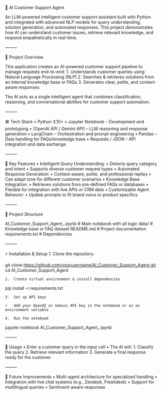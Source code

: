 🤖 AI Customer Support Agent

An LLM-powered intelligent customer support assistant built with Python and integrated with advanced NLP models for query understanding, solution generation, and automated responses.
This project demonstrates how AI can understand customer issues, retrieve relevant knowledge, and respond empathetically in real-time.

⸻

🚀 Project Overview

This application creates an AI-powered customer support pipeline to manage requests end-to-end:
	1.	Understands customer queries using Natural Language Processing (NLP)
	2.	Searches & retrieves solutions from an internal knowledge base or FAQs
	3.	Generates clear, polite, and context-aware responses

The AI acts as a single intelligent agent that combines classification, reasoning, and conversational abilities for customer support automation.

⸻

🛠️ Tech Stack
	•	Python 3.10+
	•	Jupyter Notebook – Development and prototyping
	•	[OpenAI API / Gemini API] – LLM reasoning and response generation
	•	LangChain – Orchestration and prompt engineering
	•	Pandas – Data handling for FAQs/knowledge base
	•	Requests / JSON – API integration and data exchange

⸻

🎯 Key Features
	•	Intelligent Query Understanding:
	•	Detects query category and intent
	•	Supports diverse customer request types
	•	Automated Response Generation:
	•	Context-aware, polite, and professional replies
	•	Can adapt tone for different customer scenarios
	•	Knowledge Base Integration:
	•	Retrieves solutions from pre-defined FAQs or databases
	•	Flexible for integration with live APIs or CRM data
	•	Customizable Agent Behavior:
	•	Update prompts to fit brand voice or product specifics

⸻

📂 Project Structure

AI_Customer_Support_Agent_.ipynb   # Main notebook with all logic
data/                              # Knowledge base or FAQ dataset
README.md                          # Project documentation
requirements.txt                   # Dependencies


⸻

⚡ Installation & Setup
	1.	Clone the repository

git clone https://github.com/yourusername/AI_Customer_Support_Agent.git
cd AI_Customer_Support_Agent

	2.	Create virtual environment & install dependencies

pip install -r requirements.txt

	3.	Set up API keys

	•	Add your OpenAI or Gemini API key in the notebook or as an environment variable

	4.	Run the notebook

jupyter notebook AI_Customer_Support_Agent_.ipynb


⸻

🚀 Usage
	•	Enter a customer query in the input cell
	•	The AI will:
	1.	Classify the query
	2.	Retrieve relevant information
	3.	Generate a final response ready for the customer

⸻

🔮 Future Improvements
	•	Multi-agent architecture for specialized handling
	•	Integration with live chat systems (e.g., Zendesk, Freshdesk)
	•	Support for multilingual queries
	•	Sentiment-aware responses


